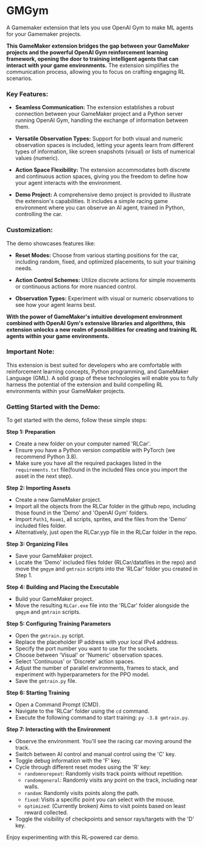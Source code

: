 # GMGym
A Gamemaker extension that lets you use OpenAI Gym to make ML agents for your Gamemaker projects.

**This GameMaker extension bridges the gap between your GameMaker projects and the powerful OpenAI Gym reinforcement learning framework, opening the door to training intelligent agents that can interact with your game environments.** The extension simplifies the communication process, allowing you to focus on crafting engaging RL scenarios.

### Key Features:

- **Seamless Communication:** The extension establishes a robust connection between your GameMaker project and a Python server running OpenAI Gym, handling the exchange of information between them.

- **Versatile Observation Types:** Support for both visual and numeric observation spaces is included, letting your agents learn from different types of information, like screen snapshots (visual) or lists of numerical values (numeric).

- **Action Space Flexibility:** The extension accommodates both discrete and continuous action spaces, giving you the freedom to define how your agent interacts with the environment.

- **Demo Project:** A comprehensive demo project is provided to illustrate the extension's capabilities. It includes a simple racing game environment where you can observe an AI agent, trained in Python, controlling the car.

### Customization:

The demo showcases features like:

- **Reset Modes:** Choose from various starting positions for the car, including random, fixed, and optimized placements, to suit your training needs.

- **Action Control Schemes:** Utilize discrete actions for simple movements or continuous actions for more nuanced control.

- **Observation Types:** Experiment with visual or numeric observations to see how your agent learns best.

**With the power of GameMaker's intuitive development environment combined with OpenAI Gym's extensive libraries and algorithms, this extension unlocks a new realm of possibilities for creating and training RL agents within your game environments.**

### Important Note:

This extension is best suited for developers who are comfortable with reinforcement learning concepts, Python programming, and GameMaker Language (GML). A solid grasp of these technologies will enable you to fully harness the potential of the extension and build compelling RL environments within your GameMaker projects.

### Getting Started with the Demo:

To get started with the demo, follow these simple steps:

**Step 1: Preparation**

* Create a new folder on your computer named 'RLCar'.
* Ensure you have a Python version compatible with PyTorch (we recommend Python 3.8).
* Make sure you have all the required packages listed in the `requirements.txt` file(found in the included files once you import the asset in the next step).

**Step 2: Importing Assets**

* Create a new GameMaker project.
* Import all the objects from the RLCar folder in the github repo, including those found in the 'Demo' and 'OpenAI Gym' folders.
* Import `Path1`, `Room1`, all scripts, sprites, and the files from the 'Demo' included files folder.
* Alternatively, just open the RLCar.yyp file in the RLCar folder in the repo.

**Step 3: Organizing Files**

* Save your GameMaker project.
* Locate the 'Demo' included files folder (RLCar/datafiles in the repo) and move the `gmgym` and `gmtrain` scripts into the 'RLCar' folder you created in Step 1.

**Step 4: Building and Placing the Executable**

* Build your GameMaker project.
* Move the resulting `RLCar.exe` file into the 'RLCar' folder alongside the `gmgym` and `gmtrain` scripts.

**Step 5: Configuring Training Parameters**

* Open the `gmtrain.py` script.
* Replace the placeholder IP address with your local IPv4 address.
* Specify the port number you want to use for the sockets.
* Choose between 'Visual' or 'Numeric' observation spaces.
* Select 'Continuous' or 'Discrete' action spaces.
* Adjust the number of parallel environments, frames to stack, and experiment with hyperparameters for the PPO model.
* Save the `gmtrain.py` file.

**Step 6: Starting Training**

* Open a Command Prompt (CMD).
* Navigate to the 'RLCar' folder using the `cd` command.
* Execute the following command to start training: `py -3.8 gmtrain.py`.

**Step 7: Interacting with the Environment**

* Observe the environment. You'll see the racing car moving around the track.
* Switch between AI control and manual control using the 'C' key.
* Toggle debug information with the 'F' key.
* Cycle through different reset modes using the 'R' key:
    * `randomnorepeat`: Randomly visits track points without repetition.
    * `randomgeneral`: Randomly visits any point on the track, including near walls.
    * `random`: Randomly visits points along the path.
    * `fixed`: Visits a specific point you can select with the mouse.
    * `optimized`: (Currently broken) Aims to visit points based on least reward collected.
* Toggle the visibility of checkpoints and sensor rays/targets with the 'D' key. 

Enjoy experimenting with this RL-powered car demo.
